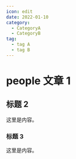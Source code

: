 ```yaml
---
icon: edit
date: 2022-01-10
category:
  - CategoryA
  - CategoryB
tag:
  - tag A
  - tag B
---
```


# people 文章 1

## 标题 2

这里是内容。

### 标题 3

这里是内容。
